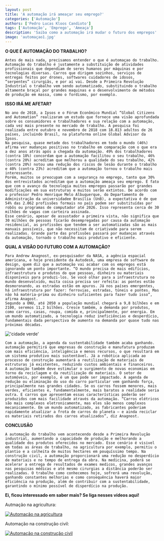 ```yaml
---
layout: post
title: 'A automação irá ameaçar seu emprego?'
categories: ['Automação']
authors: ['Pedro Lucas Kloos Candioto']
tags: ['Automação', 'Emprego', 'Ameaça']
description: 'Saiba como a automação irá mudar o futuro dos empregos'
image: 'automaçao1.jpg'
---
```


**O QUE É AUTOMAÇÃO DO TRABALHO?**

	Antes de mais nada, precisamos entender o que é automaçao do trabalho. Automação do trabalho é justamente a substituição de atividades profissionais que dependiam de seres humanos por máquinas e por tecnologias diversas. Carros que dirigem sozinhos, serviços de entregas feitos por drones, softwares cuidadores de idosos, “serpentes” cirurgiãs, e por aí vai. Desde a Primeira Revolução Industrial o trabalho vem sendo automatizado, substituindo o trabalho altamente braçal por grandes maquinas e o desenvolvimento de métodos de produção em massa, como o fordismo, por exemplo.

**ISSO IRÁ ME AFETAR?**

	No ano de 2018, a Ipsos e o Fórum Econômico Mundial “Global Citizens and Automation” realizaram um estudo que fornece uma visão aprofundada sobre os consumidores e trabalhadores e sua relação com a automação, cada vez mais presente no mercado de trabalho. A pesquisa foi realizada entre outubro e novembro de 2018 com 18.813 adultos de 26 países, incluindo Brasil, na plataforma online Global Advisor da Ipsos.
	Na pesquisa, quase metade dos trabalhadores em todo o mundo (46%) afirma ver mudanças positivas no trabalho em comparação com o que era a dez anos atrás após a chegada da automação. 49% dos trabalhadores (contra 18%) concordam que a automação facilitou o seu trabalho, 46% (contra 20%) acreditam que melhorou a qualidade do seu trabalho, 42% (contra 20%) notou uma redução dos riscos de lesão durante o trabalho e 40% (contra 23%) acreditam que a automação tornou o trabalho mais interessante.
	Porém, muitos se preocupam com a segurança no emprego, tanto que 30% dos entrevistados acreditam que a automação ameaça seu emprego. É fato que com o avanço da tecnologia muitos empregos passarão por grandes modificações em sua estruturas e muitos serão extintos. De acordo com o professor Pedro Henrique Melo Albuquerque, do Departamento de Administração da universidadee Brasília (UnB), a expectativa é de que 54% das 2.062 profissões formais no país podem ser substituídas por robôs ou programas de computador até 2026. Isso representa cerca de 30 milhões de vagas com carteira assinada.
	Esse cenário, apesar de assustador a primeira vista, não significa que 30 milhões de pessoas ficarão desempregadas por causa da automação residencial, as profissões que tendem a ser automatizadas são as mais manuais possíveis, que não necessitam de criativade para serem realizadas. Grande parte das profissões passará por mudanças através da automação, tornado o trabalho mais produtivo e eficiente.

**QUAL A VISÃO DO FUTURO COM A AUTOMAÇÃO?**

	Para Andrew Anagnost, ex-pesquisador da NASA, a agência espacial americana, e hoje presidente da Autodesk, uma empresa de software de design, quem diz que a automação vai acabar com os empregos está ignorando um ponto importante. “O mundo precisa de mais edifícios, infraestrutura e produtos do que pessoas, dinheiro ou materiais disponíveis para produzi-los. Se você olhar para a infraestrutura no mundo desenvolvido, muita coisa precisa ser refeita: as pontes estão desmoronando, as estradas estão em apuros. Já nos países emergentes, há infraestrutura por fazer: ferrovias, estradas, túneis e pontes. Mas não há matéria-prima ou dinheiro suficientes para fazer tudo isso”, afirma Anagost.
	Segundo a ONU, até 2050 a população mundial chegará a 9,8 bilhões e em 2100, seremos 11,2 bilhões. Cresce também, a demanda por produtos, como carros, casas, roupa, comida e, principalmente, por energia. Em um mundo automatizado, a tecnologia reduz ineficiências e desperdício, fundamentais dada perspectiva de aumento na demanda por quase tudo nas próximas décadas.

!['cidade verde'](pedrokloos/42/images/post/cidadeverde.jpg)

	Com a automação, a agenda da sustentabilidade também acaba ganhando. automação permitirá que empresas de construção e manufatura produzam com mais eficiência, inteligência e menos recursos, o que resultará em um sistema produtivo mais sustentável. Já a robótica aplicada ao processo de construção aumentará a reutilização de materiais de estruturas já existentes, reduzindo custos ambientais e financeiros.
	A automação também deve estimular o surgimento de novas economias em torno da reciclagem e da reutilização de materiais. O setor de automóveis, por exemplo, é um que pode ser impactado. A agenda de redução ou eliminação do uso do carro particular vem ganhando força, principalmente nas grandes cidades. Se os carros fossem menores, mais verdes, eficientes e, fundamentalmente, mais baratos a realidade seria outra. E carros que apresentam essas características poderão ser produzidos com mais facilidade através da automação. “Carros elétricos são mais complexos eletronicamente, mas eles são menos complexos mecanicamente. Em um mundo automatizado, as fabricantes poderiam rapidamente atualizar a frota de carros do planeta – e ainda reciclar os materiais retirados dos carros atualizados”, diz Anagnost.

**CONCLUSÃO**

	A automação do trabalho vem acontecendo desde a Primeira Revolução industrial, aumentando a capacidade de produção e melhorando a qualidade dos produtos oferecidos no mercado. Esse cenário é visivel em todas as áreas de trabalho, na agricultura por exemplo, permitiu o plantio e a colheita de muitos hectares em pouquíssimo tempo. Na construção civil, a automação proporcionará uma redução no desperdício de materiais e no tempo de entrega da obra. Na medicina, poderá se acelerar a entrega de resultados de exames medicos, grandes avanços nas pesquisas médicas e até mesmo cirurgias a distância poderão ser realizadas. O trabalho como conhecemos hoje, sofrerá uma revolução, ganhando constantes melhorias e como consequência haverá maior eficiência na produção, além de contribuir com a sustentabilidade, garantindo o mínimo possível de disperdício na produção.


**Ei, ficou interessado em saber mais? Se liga nesses vídeos aqui!**

Autmação na agricultura:

[![Automação na agricultura](http://img.youtube.com/vi/FdX4wDMqcLA/0.jpg)](http://www.youtube.com/watch?v=FdX4wDMqcLA)

Automação na construção civil:

[![Automação na construção civil](http://img.youtube.com/vi/JwiecFx-i50/0.jpg)](http://www.youtube.com/watch?v=JwiecFx-i50)

